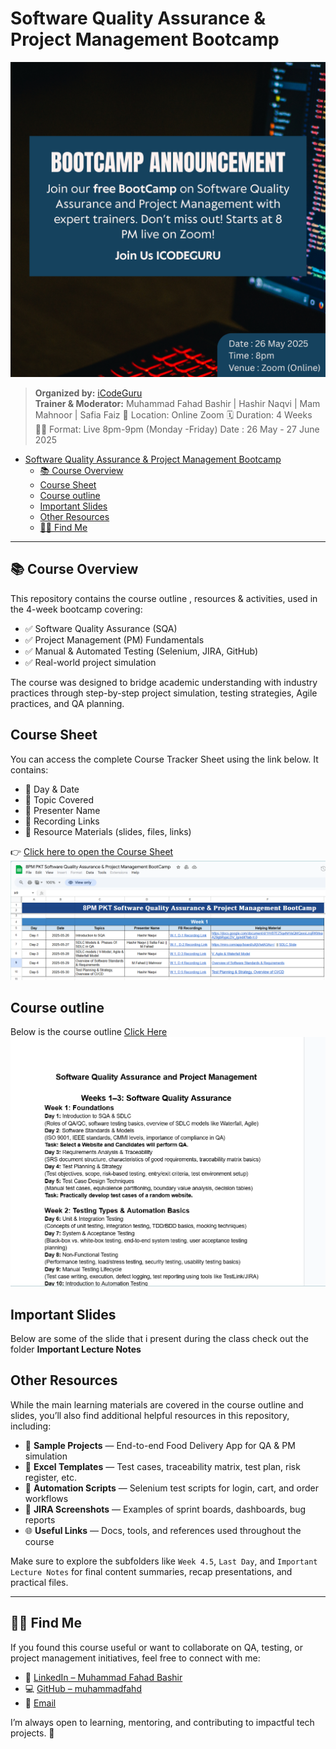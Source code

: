 
# Software Quality Assurance & Project Management Bootcamp
![annoucement](./Images/Course%20announcement.png)
> **Organized by:** [iCodeGuru](https://icodeguru.com)  
> **Trainer & Moderator:** 
> Muhammad Fahad Bashir |  Hashir Naqvi | Mam Mahnoor | Safia Faiz
> 📍 Location: Online Zoom
> 🗓 Duration: 4 Weeks
> 🧑‍💻 Format: Live 8pm-9pm (Monday -Friday) 
>  Date : 26 May - 27 June 2025
> 



- [Software Quality Assurance \& Project Management Bootcamp](#software-quality-assurance--project-management-bootcamp)
  - [📚 Course Overview](#-course-overview)
  - [Course Sheet](#course-sheet)
  - [Course outline](#course-outline)
  - [Important Slides](#important-slides)
  - [Other Resources](#other-resources)
  - [🙋‍♂️ Find Me](#️-find-me)


---

## 📚 Course Overview

This repository contains the course outline , resources & activities, used in the 4-week bootcamp covering:

- ✅ Software Quality Assurance (SQA)
- ✅ Project Management (PM) Fundamentals
- ✅ Manual & Automated Testing (Selenium, JIRA, GitHub)
- ✅ Real-world project simulation 

The course was designed to bridge academic understanding with industry practices through step-by-step project simulation, testing strategies, Agile practices, and QA planning.

## Course Sheet 

You can access the complete Course Tracker Sheet using the link below. It contains:
* 📅 Day & Date
* 📝 Topic Covered
* 🎤 Presenter Name
* 🎥 Recording Links
* 📂 Resource Materials (slides, files, links)

👉 [Click here to open the Course Sheet](https://docs.google.com/spreadsheets/d/1t5sld3cnvPUBL__O4ee4ijUojrcRJIS0TN_3wNfzgh4/edit?gid=0#gid=0)
![alt text](./Images/resource_sheet.png)




## Course outline 
Below is the course outline 
[Click Here ](https://docs.google.com/document/d/1HrB7EZ5qeNrVaQMQxxsLzojRKMxaA29gbRyjxLDV_lg/edit?tab=t.0)
![alt text](./Images/outline.png)

## Important Slides 
Below are some of the slide that i present during the class
check out the folder **Important Lecture Notes**

## Other Resources

While the main learning materials are covered in the course outline and slides, you’ll also find additional helpful resources in this repository, including:

- 🧪 **Sample Projects** — End-to-end Food Delivery App for QA & PM simulation  
- 📝 **Excel Templates** — Test cases, traceability matrix, test plan, risk register, etc.  
- 🧰 **Automation Scripts** — Selenium test scripts for login, cart, and order workflows  
- 🔧 **JIRA Screenshots** — Examples of sprint boards, dashboards, bug reports  
- 🌐 **Useful Links** — Docs, tools, and references used throughout the course

Make sure to explore the subfolders like `Week 4.5`, `Last Day`, and `Important Lecture Notes` for final content summaries, recap presentations, and practical files.

-----
## 🙋‍♂️ Find Me

If you found this course useful or want to collaborate on QA, testing, or project management initiatives, feel free to connect with me:

- 💼 [LinkedIn – Muhammad Fahad Bashir ](https://www.linkedin.com/in/mfahadbashir/)
- 💻 [GitHub – muhammadfahd](https://github.com/muhammadfahd)
- 📧 [Email](bashirfahad789@gmail.com)

I’m always open to learning, mentoring, and contributing to impactful tech projects. 🚀

